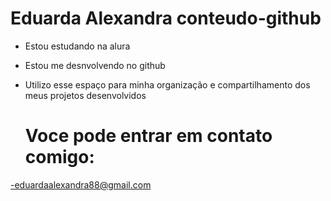 # Eduarda Alexandra conteudo-github

- Estou estudando na alura
- Estou me desnvolvendo no github
- Utilizo esse espaço para minha organização e compartilhamento dos meus projetos desenvolvidos

  # Voce pode entrar em contato comigo:

-eduardaalexandra88@gmail.com   
  
